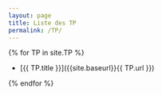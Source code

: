 ```yaml
---
layout: page
title: Liste des TP
permalink: /TP/
---
```


{% for TP in site.TP %}

- [{{ TP.title }}]({{site.baseurl}}{{ TP.url }})

{% endfor %}